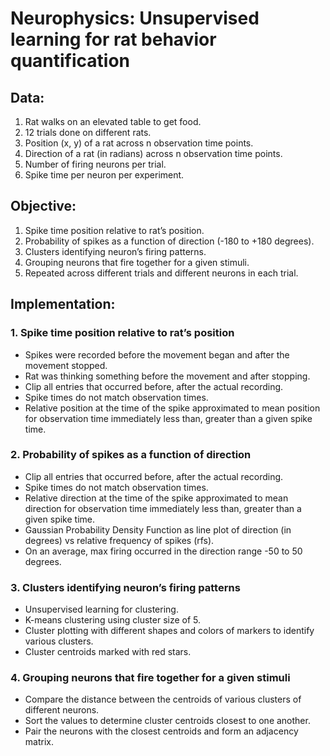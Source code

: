 # Neurophysics: Unsupervised learning for rat behavior quantification

## Data:

1. Rat walks on an elevated table to get food.
2. 12 trials done on different rats.
3. Position (x, y) of a rat across n observation time points.
4. Direction of a rat (in radians) across n observation time points.
5. Number of firing neurons per trial.
6. Spike time per neuron per experiment.

## Objective:

1. Spike time position relative to rat’s position.
2. Probability of spikes as a function of direction (-180 to +180 degrees).
3. Clusters identifying neuron’s firing patterns.  
4. Grouping neurons that fire together for a given stimuli.
5. Repeated across different trials and different neurons in each trial. 

## Implementation:

### 1. Spike time position relative to rat’s position

- Spikes were recorded before the movement began and after the movement stopped.
- Rat was thinking something before the movement and after stopping.
- Clip all entries that occurred before, after the actual recording.
- Spike times do not match observation times.
- Relative position at the time of the spike approximated to mean position for observation time immediately less than, greater than a given spike time.

### 2. Probability of spikes as a function of direction

- Clip all entries that occurred before, after the actual recording.
- Spike times do not match observation times.
- Relative direction at the time of the spike approximated to mean direction for observation time immediately less than, greater than a given spike time.
- Gaussian Probability Density Function as line plot of direction (in degrees) vs relative frequency of spikes (rfs).
- On an average, max firing occurred in the direction range -50 to 50 degrees. 

### 3. Clusters identifying neuron’s firing patterns

- Unsupervised learning for clustering.
- K-means clustering using cluster size of 5.
- Cluster plotting with different shapes and colors of markers to identify various clusters.
- Cluster centroids marked with red stars.

### 4. Grouping neurons that fire together for a given stimuli 

- Compare the distance between the centroids of various clusters of different neurons.
- Sort the values to determine cluster centroids closest to one another.
- Pair the neurons with the closest centroids and form an adjacency matrix.



